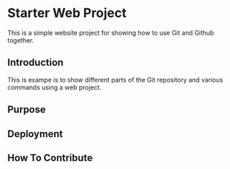 # Starter Web Project

This is a simple website project for showing how to use Git and Github together.

## Introduction

This is exampe is to show different parts of the Git repository and various commands using a web project.
## Purpose

## Deployment

## How To Contribute